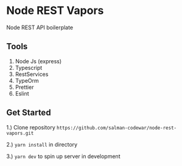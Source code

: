 # Node REST Vapors
Node REST API boilerplate

## Tools 
1. Node Js (express)
2. Typescript
3. RestServices
4. TypeOrm
5. Prettier
6. Eslint

## Get Started

1.) Clone repository `https://github.com/salman-codewar/node-rest-vapors.git`

2.) `yarn install` in directory

3.) `yarn dev` to spin up server in development
